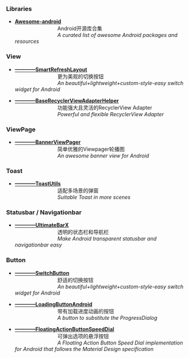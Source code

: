 ### Libraries
* **[Awesome-android](https://github.com/JStumpp/awesome-android)**                                     <br>&emsp;&emsp;&emsp;&emsp;&emsp;&emsp;&emsp;&emsp;
  Android开源库合集                                                                                      <br>&emsp;&emsp;&emsp;&emsp;&emsp;&emsp;&emsp;&emsp;
  <i>A curated list of awesome Android packages and resources</i>


### View
* **[————SmartRefreshLayout](https://github.com/scwang90/SmartRefreshLayout)**                          <br>&emsp;&emsp;&emsp;&emsp;&emsp;&emsp;&emsp;&emsp;
  更为美观的切换按钮                                                                                      <br>&emsp;&emsp;&emsp;&emsp;&emsp;&emsp;&emsp;&emsp;
  <i>An beautiful+lightweight+custom-style-easy switch widget for Android</i>
  
* **[————BaseRecyclerViewAdapterHelper](https://github.com/CymChad/BaseRecyclerViewAdapterHelper)**     <br>&emsp;&emsp;&emsp;&emsp;&emsp;&emsp;&emsp;&emsp;
  功能强大且灵活的RecyclerView Adapter                                                                    <br>&emsp;&emsp;&emsp;&emsp;&emsp;&emsp;&emsp;&emsp;
  <i>Powerful and flexible RecyclerView Adapter</i>

### ViewPage
* **[————BannerViewPager](https://github.com/zhpanvip/BannerViewPager)**                                <br>&emsp;&emsp;&emsp;&emsp;&emsp;&emsp;&emsp;&emsp;
  简单优雅的Viewpager轮播图                                                                               <br>&emsp;&emsp;&emsp;&emsp;&emsp;&emsp;&emsp;&emsp;
  <i>An awesome banner view for Android</i>

### Toast
* **[————ToastUtils](https://github.com/getActivity/ToastUtils)**                                       <br>&emsp;&emsp;&emsp;&emsp;&emsp;&emsp;&emsp;&emsp;
  适配多场景的弹窗                                                                                        <br>&emsp;&emsp;&emsp;&emsp;&emsp;&emsp;&emsp;&emsp;
  <i>Suitable Toast in more scenes</i>

### Statusbar / Navigationbar
* **[————UltimateBarX](https://github.com/Zackratos/UltimateBarX)**                                     <br>&emsp;&emsp;&emsp;&emsp;&emsp;&emsp;&emsp;&emsp;
  透明的状态栏和导航栏                                                                                    <br>&emsp;&emsp;&emsp;&emsp;&emsp;&emsp;&emsp;&emsp;
  <i>Make Android transparent statusbar and navigationbar easy</i>

### Button
* **[————SwitchButton](https://github.com/zcweng/SwitchButton)**                                        <br>&emsp;&emsp;&emsp;&emsp;&emsp;&emsp;&emsp;&emsp;
  舒适的切换按钮                                                                                          <br>&emsp;&emsp;&emsp;&emsp;&emsp;&emsp;&emsp;&emsp;
  <i>An beautiful+lightweight+custom-style-easy switch widget for Android</i>

* **[————LoadingButtonAndroid](https://github.com/leandroBorgesFerreira/LoadingButtonAndroid)**         <br>&emsp;&emsp;&emsp;&emsp;&emsp;&emsp;&emsp;&emsp;
  带有加载进度动画的按钮                                                                                  <br>&emsp;&emsp;&emsp;&emsp;&emsp;&emsp;&emsp;&emsp;
  <i>A button to substitute the ProgressDialog</i>
  
* **[————FloatingActionButtonSpeedDial](https://github.com/leinardi/FloatingActionButtonSpeedDial)**    <br>&emsp;&emsp;&emsp;&emsp;&emsp;&emsp;&emsp;&emsp;
  可弹出选项的悬浮按钮                                                                                    <br>&emsp;&emsp;&emsp;&emsp;&emsp;&emsp;&emsp;&emsp;
  <i>A Floating Action Button Speed Dial implementation for Android that follows the Material Design specification</i>
